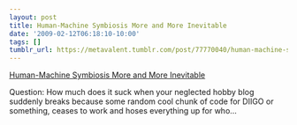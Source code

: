 ```yaml
---
layout: post
title: Human-Machine Symbiosis More and More Inevitable
date: '2009-02-12T06:18:10-10:00'
tags: []
tumblr_url: https://metavalent.tumblr.com/post/77770040/human-machine-symbiosis-more-and-more-inevitable
---
```

[Human-Machine Symbiosis More and More Inevitable](http://metavalent.com/?p=984)  

Question: How much does it suck when your neglected hobby blog suddenly breaks because some random cool chunk of code for DIIGO or something, ceases to work and hoses everything up for who…

